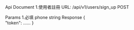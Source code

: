 Api Document
1.使用者註冊 
  URL: /api/v1/users/sign_up  POST
  
  Params
    1.必填 phone string
  Response
    {  
      "token": ......
    }

 
